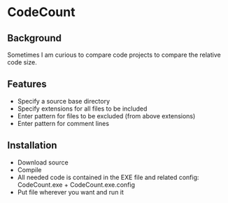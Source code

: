# CodeCount

## Background
Sometimes I am curious to compare code projects to compare the relative code size.

## Features
- Specify a source base directory
- Specify extensions for all files to be included
- Enter pattern for files to be excluded (from above extensions)
- Enter pattern for comment lines

## Installation
- Download source
- Compile
- All needed code is contained in the EXE file and related config: CodeCount.exe + CodeCount.exe.config
- Put file wherever you want and run it




